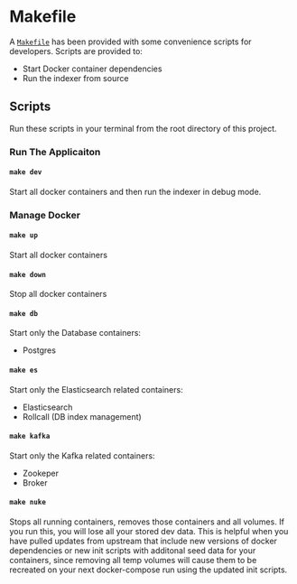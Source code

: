 # Makefile

A [`Makefile`](../../Makefile) has been provided with some convenience scripts for developers. Scripts are provided to:

* Start Docker container dependencies
* Run the indexer from source

## Scripts

Run these scripts in your terminal from the root directory of this project.

### Run The Applicaiton

#### `make dev`
Start all docker containers and then run the indexer in debug mode.

### Manage Docker

#### `make up`
Start all docker containers

#### `make down`
Stop all docker containers

#### `make db`
Start only the Database containers:

* Postgres

#### `make es`
Start only the Elasticsearch related containers:

* Elasticsearch
* Rollcall (DB index management)

#### `make kafka`
Start only the Kafka related containers:

* Zookeper
* Broker

#### `make nuke`
Stops all running containers, removes those containers and all volumes. If you run this, you will lose all your stored dev data. This is helpful when you have pulled updates from upstream that include new versions of docker dependencies or new init scripts with additonal seed data for your containers, since removing all temp volumes will cause them to be recreated on your next docker-compose run using the updated init scripts.